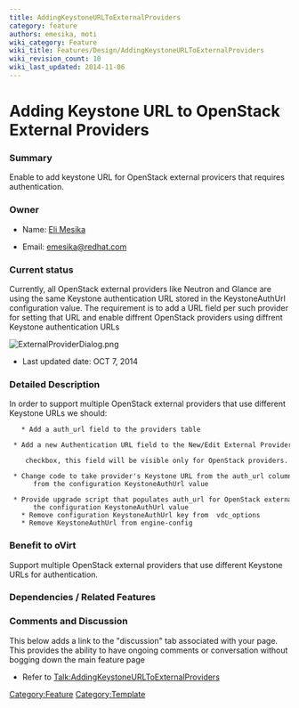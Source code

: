 ```yaml
---
title: AddingKeystoneURLToExternalProviders
category: feature
authors: emesika, moti
wiki_category: Feature
wiki_title: Features/Design/AddingKeystoneURLToExternalProviders
wiki_revision_count: 10
wiki_last_updated: 2014-11-06
---
```


# Adding Keystone URL to OpenStack External Providers

### Summary

Enable to add keystone URL for OpenStack external provicers that requires authentication.

### Owner

*   Name: [ Eli Mesika](User:MyUser)

<!-- -->

*   Email: emesika@redhat.com

### Current status

Currently, all OpenStack external providers like Neutron and Glance are using the same Keystone authentication URL stored in the KeystoneAuthUrl configuration value. The requirement is to add a URL field per such provider for setting that URL and enable diffrent OpenStack providers using diffrent Keystone authentication URLs

![](ExternalProviderDialog.png "ExternalProviderDialog.png")

*   Last updated date: OCT 7, 2014

### Detailed Description

In order to support multiple OpenStack external providers that use different Keystone URLs we should:

       * Add a auth_url field to the providers table
       * Add a new Authentication URL field to the New/Edit External Provider dialog under the Requires Authentication 
          checkbox, this field will be visible only for OpenStack providers.
       * Change code to take provider's Keystone URL from the auth_url column in he providers table rather than
          from the configuration KeystoneAuthUrl value
       * Provide upgrade script that populates auth_url for OpenStack external providers that have auth_required set to true from  
          the configuration KeystoneAuthUrl value
       * Remove configuration KeystoneAuthUrl key from  vdc_options 
       * Remove KeystoneAuthUrl from engine-config

### Benefit to oVirt

Support multiple OpenStack external providers that use different Keystone URLs for authentication.

### Dependencies / Related Features

### Comments and Discussion

This below adds a link to the "discussion" tab associated with your page. This provides the ability to have ongoing comments or conversation without bogging down the main feature page

*   Refer to <Talk:AddingKeystoneURLToExternalProviders>

<Category:Feature> <Category:Template>
